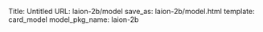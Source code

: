 Title: Untitled
URL: laion-2b/model
save_as: laion-2b/model.html
template: card_model
model_pkg_name: laion-2b


